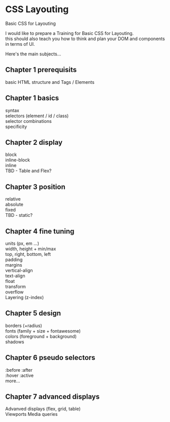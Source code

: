 # CSS Layouting
Basic CSS for Layouting  

I would like to prepare a Training for Basic CSS for Layouting.  
this should also teach you how to think and plan your DOM and components in terms of UI.  

Here's the main subjects...  

## Chapter 1 prerequisits 
basic HTML structure and Tags / Elements

## Chapter 1 basics
syntax  
selectors (element / id / class)  
selector combinations  
specificity

## Chapter 2 display
block  
inline-block  
inline  
TBD - Table and Flex?  

## Chapter 3 position
relative  
absolute  
fixed  
TBD - static?  

## Chapter 4 fine tuning
units (px, em ...)  
width, height + min/max  
top, right, bottom, left  
padding  
margins  
vertical-align  
text-align  
float  
transform  
overflow  
Layering (z-index)  

## Chapter 5 design
borders (+radius)  
fonts (family + size + fontawesome)  
colors (foreground + background)  
shadows

## Chapter 6 pseudo selectors
:before :after  
:hover :active  
more...

## Chapter 7 advanced displays
Advanved displays (flex, grid, table)  
Viewports
Media queries
